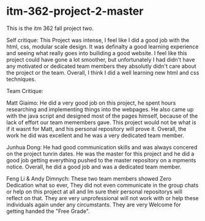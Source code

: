 # itm-362-project-2-master
This is the itm 362 fall project two.


Self critique: This Project was intense, I feel like I did a good job with the html, css, modular scale design. It was definalty a good learning experience and seeing what really goes into builiding a good website. I feel like this project could have gone a lot smoother, but unfortunately I had didn't have any motivated or dedicated team members they absolutly didn't care about the project or the team. Overall, I think I did a well learning new html and css techniques.

Team Critique:

Matt Giaimo: He did a very good job on this project, he spent hours researching and implementing things into the webpages. He also came up with the java script and designed most of the pages himself, because of the lack of effort our team memembers gave. This project would not be what is if it wasnt for Matt, and his personal repository will prove it. Overall, the work he did was excellent and he was a very dedicated team member.


Junhua Dong: He had good communication skills and was always concered on the project tunrin dates. He was the master for this project and he did a good job getting everything pushed to the master repository on a mpments notice. Overall, he did a good job and was a dedicated team member.


Feng Li & Andy Dimnych: These two team members showed Zero Dedication what so ever, They did not even communicate in the group chats or help on this project at all and Im sure their personal repositorys will reflect on that. They are very unprofessional will not work with or help these individuals again under any circumstants. They are very Welcome for getting handed the    "Free Grade".
